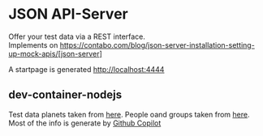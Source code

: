 # JSON API-Server
Offer your test data via a REST interface.   
Implements on https://contabo.com/blog/json-server-installation-setting-up-mock-apis/[json-server]

A startpage is generated [http://localhost:4444](http://localhost:4444)


## dev-container-nodejs

Test data planets taken from  [here](https://memory-alpha.fandom.com/wiki/Category:Planets?from=B). People oand groups taken from [here](https://de.wikipedia.org/wiki/Völker_und_Gruppierungen_im_Star-Trek-Universum). Most of the info is generate by [Github Copilot](https://github.com/copilot/)
